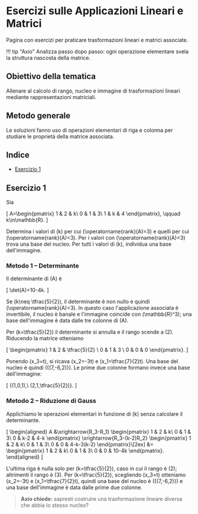 # Esercizi sulle Applicazioni Lineari e Matrici

Pagina con esercizi per praticare trasformazioni lineari e matrici associate.

!!! tip "Axio"
    Analizza passo dopo passo: ogni operazione elementare svela la struttura nascosta della matrice.

## Obiettivo della tematica

Allenare al calcolo di rango, nucleo e immagine di trasformazioni lineari mediante rappresentazioni matriciali.

## Metodo generale

Le soluzioni fanno uso di operazioni elementari di riga e colonna per studiare le proprietà della matrice associata.

## Indice

- [Esercizio 1](#esercizio-1)

## Esercizio 1

Sia

\[
A=\begin{pmatrix}
1 & 2 & k\\
0 & 1 & 3\\
1 & k & 4
\end{pmatrix}, \qquad k\in\mathbb{R}.
\]

Determina i valori di \(k\) per cui \(\operatorname{rank}(A)=3\) e quelli per cui \(\operatorname{rank}(A)<3\).
Per i valori con \(\operatorname{rank}(A)<3\) trova una base del nucleo.
Per tutti i valori di \(k\), individua una base dell'immagine.

### Metodo 1 – Determinante

Il determinante di \(A\) è

\[
\det(A)=10-4k.
\]

Se \(k\neq \tfrac{5}{2}\), il determinante è non nullo e quindi \(\operatorname{rank}(A)=3\).
In questo caso l'applicazione associata è invertibile, il nucleo è banale e l'immagine coincide con \(\mathbb{R}^3\); una base dell'immagine è data dalle tre colonne di \(A\).

Per \(k=\tfrac{5}{2}\) il determinante si annulla e il rango scende a \(2\).
Riducendo la matrice otteniamo

\[
\begin{pmatrix}
1 & 2 & \tfrac{5}{2} \\
0 & 1 & 3 \\
0 & 0 & 0
\end{pmatrix}.
\]

Ponendo \(x_3=t\), si ricava \(x_2=-3t\) e \(x_1=\tfrac{7}{2}t\).
Una base del nucleo è quindi \(\{(7,-6,2)\}\).
Le prime due colonne formano invece una base dell'immagine:

\[
\{(1,0,1),\ (2,1,\tfrac{5}{2})\}.
\]

### Metodo 2 – Riduzione di Gauss

Applichiamo le operazioni elementari in funzione di \(k\) senza calcolare il determinante.

\[
\begin{aligned}
A &\xrightarrow{R_3-R_1}
\begin{pmatrix}
1 & 2 & k\\
0 & 1 & 3\\
0 & k-2 & 4-k
\end{pmatrix}
\xrightarrow{R_3-(k-2)R_2}
\begin{pmatrix}
1 & 2 & k\\
0 & 1 & 3\\
0 & 0 & 4-k-3(k-2)
\end{pmatrix}\\[2ex]
&=
\begin{pmatrix}
1 & 2 & k\\
0 & 1 & 3\\
0 & 0 & 10-4k
\end{pmatrix}.
\end{aligned}
\]

L'ultima riga è nulla solo per \(k=\tfrac{5}{2}\), caso in cui il rango è \(2\); altrimenti il rango è \(3\).
Per \(k=\tfrac{5}{2}\), scegliendo \(x_3=t\) otteniamo \(x_2=-3t\) e \(x_1=\tfrac{7}{2}t\), quindi una base del nucleo è \(\{(7,-6,2)\}\) e una base dell'immagine è data dalle prime due colonne.

> **Axio chiede:** sapresti costruire una trasformazione lineare diversa che abbia lo stesso nucleo?

